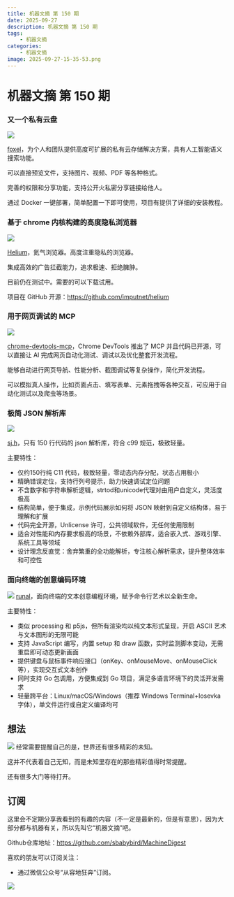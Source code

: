 ```yaml
---
title: 机器文摘 第 150 期
date: 2025-09-27
description: 机器文摘 第 150 期
tags: 
    - 机器文摘
categories: 
    - 机器文摘
image: 2025-09-27-15-35-53.png
---
```

# 机器文摘 第 150 期

### 又一个私有云盘
![](2025-09-27-15-33-56.png)

[foxel](https://demo.foxel.cc/)，为个人和团队提供高度可扩展的私有云存储解决方案，具有人工智能语义搜索功能。

可以直接预览文件，支持图片、视频、PDF 等各种格式。

完善的权限和分享功能，支持公开火私密分享链接给他人。

通过 Docker 一键部署，简单配置一下即可使用，项目有提供了详细的安装教程。

### 基于 chrome 内核构建的高度隐私浏览器 
![](2025-09-27-15-34-23.png)

[Helium](https://helium.computer/)，氦气浏览器。高度注重隐私的浏览器。

集成高效的广告拦截能力，追求极速、拒绝臃肿。

目前仍在测试中。需要的可以下载试用。

项目在 GitHub 开源：https://github.com/imputnet/helium

### 用于网页调试的 MCP
![](2025-09-27-15-35-07.png)

[chrome-devtools-mcp](https://github.com/ChromeDevTools/chrome-devtools-mcp)，Chrome DevTools 推出了 MCP 并且代码已开源，可以直接让 AI 完成网页自动化测试、调试以及优化整套开发流程。

能够自动进行网页导航、性能分析、截图调试等复杂操作，简化开发流程。

可以模拟真人操作，比如页面点击、填写表单、元素拖拽等各种交互，可应用于自动化测试以及爬虫等场景。

### 极简 JSON 解析库
![](2025-09-27-15-35-33.png)

[sj.h](https://github.com/rxi/sj.h)，只有 150 行代码的 json 解析库，符合 c99 规范，极致轻量。

主要特性：
- 仅约150行纯 C11 代码，极致轻量，零动态内存分配，状态占用极小  
- 精确错误定位，支持行列号提示，助力快速调试定位问题  
- 不含数字和字符串解析逻辑，strtod和unicode代理对由用户自定义，灵活度极高  
- 结构简单，便于集成，示例代码展示如何将 JSON 映射到自定义结构体，易于理解和扩展  
- 代码完全开源，Unlicense 许可，公共领域软件，无任何使用限制  
- 适合对性能和内存要求极高的场景，不依赖外部库，适合嵌入式、游戏引擎、系统工具等领域  
- 设计理念反直觉：舍弃繁重的全功能解析，专注核心解析需求，提升整体效率和可控性 

### 面向终端的创意编码环境
![](2025-09-27-15-35-53.png)
[runal](https://github.com/emprcl/runal)，面向终端的文本创意编程环境，赋予命令行艺术以全新生命。

主要特性：
- 类似 processing 和 p5js，但所有渲染均以纯文本形式呈现，开启 ASCII 艺术与文本图形的无限可能
- 支持 JavaScript 编写，内置 setup 和 draw 函数，实时监测脚本变动，无需重启即可动态更新画面  
- 提供键盘与鼠标事件响应接口（onKey、onMouseMove、onMouseClick 等），实现交互式文本创作  
- 同时支持 Go 包调用，方便集成到 Go 项目，满足多语言环境下的灵活开发需求  
- 轻量跨平台：Linux/macOS/Windows（推荐 Windows Terminal+Iosevka 字体），单文件运行或自定义编译均可

## 想法
![](2025-09-27-15-40-47.png)
经常需要提醒自己的是，世界还有很多精彩的未知。

这并不代表着自己无知，而是未知里存在的那些精彩值得时常提醒。

还有很多大门等待打开。 ​​​



## 订阅
这里会不定期分享我看到的有趣的内容（不一定是最新的，但是有意思），因为大部分都与机器有关，所以先叫它“机器文摘”吧。

Github仓库地址：https://github.com/sbabybird/MachineDigest

喜欢的朋友可以订阅关注：

- 通过微信公众号“从容地狂奔”订阅。

![](../weixin.jpg)